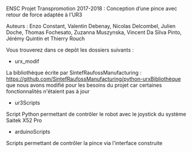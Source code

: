 ENSC Projet Transpromotion 2017-2018 : Conception d’une pince avec retour de force adaptée à l’UR3

Auteurs : Enzo Constant,  Valentin Debenay, Nicolas Delcombel, Julien Doche, Thomas Fochesato, Zuzanna Muszynska, Vincent Da Silva Pinto, Jérémy Quintin et  Thierry Rouch


Vous trouverez dans ce depôt les dossiers suivants :

- urx_modif 

La bibliothèque écrite par  SintefRaufossManufacturing :  https://github.com/SintefRaufossManufacturing/python-urxBibliothèque que nous avons modifié pour les besoins du projet car certaines fonctionnalités n'étaient pas à jour 

- ur3Scripts

Script Python permettant de contrôler le robot avec le joystick du système Saitek X52 Pro

- arduinoScripts

Scripts permettant de contrôler la pince via l'interface construite
